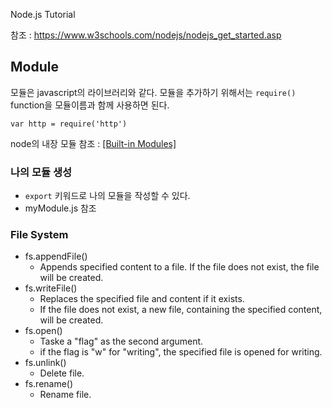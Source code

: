 Node.js Tutorial 

참조 : https://www.w3schools.com/nodejs/nodejs_get_started.asp

## Module
모듈은 javascript의 라이브러리와 같다.
모듈을 추가하기 위해서는 `require()` function을 모듈이름과 함께 사용하면 된다.
```
var http = require('http')
```
node의 내장 모듈 참조 : [[Built-in Modules]](https://www.w3schools.com/nodejs/ref_modules.asp)

### 나의 모듈 생성
* `export` 키워드로 나의 모듈을 작성할 수 있다.
* myModule.js 참조 


### File System
* fs.appendFile()
    * Appends specified content to a file. If the file does not exist, the file will be created.
* fs.writeFile()
    * Replaces the specified file and content if it exists.
    * If the file does not exist, a new file, containing the specified content, will be created.
* fs.open()
    * Taske a "flag" as the second argument.
    * if the flag is "w" for "writing", the specified file is opened for writing.
* fs.unlink()
    * Delete file.
* fs.rename()
    * Rename file.









